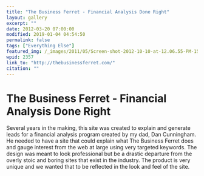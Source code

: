 ```yaml
---
title: "The Business Ferret - Financial Analysis Done Right"
layout: gallery
excerpt: ""
date: 2012-03-20 07:00:00
modified: 2019-01-04 04:54:50
permalink: false
tags: ["Everything Else"]
featured_img: /_images/2011/05/Screen-shot-2012-10-10-at-12.06.55-PM-150x150.png
wpid: 2357
link_to: "http://thebusinessferret.com/"
citation: ""
---
```


# The Business Ferret - Financial Analysis Done Right

Several years in the making, this site was created to explain and generate leads for a financial analysis program created by my dad, Dan Cunningham. He needed to have a site that could explain what The Business Ferret does and gauge interest from the web at large using very targeted keywords. The design was meant to look professional but be a drastic departure from the overly stoic and boring sites that exist in the industry. The product is very unique and we wanted that to be reflected in the look and feel of the site.